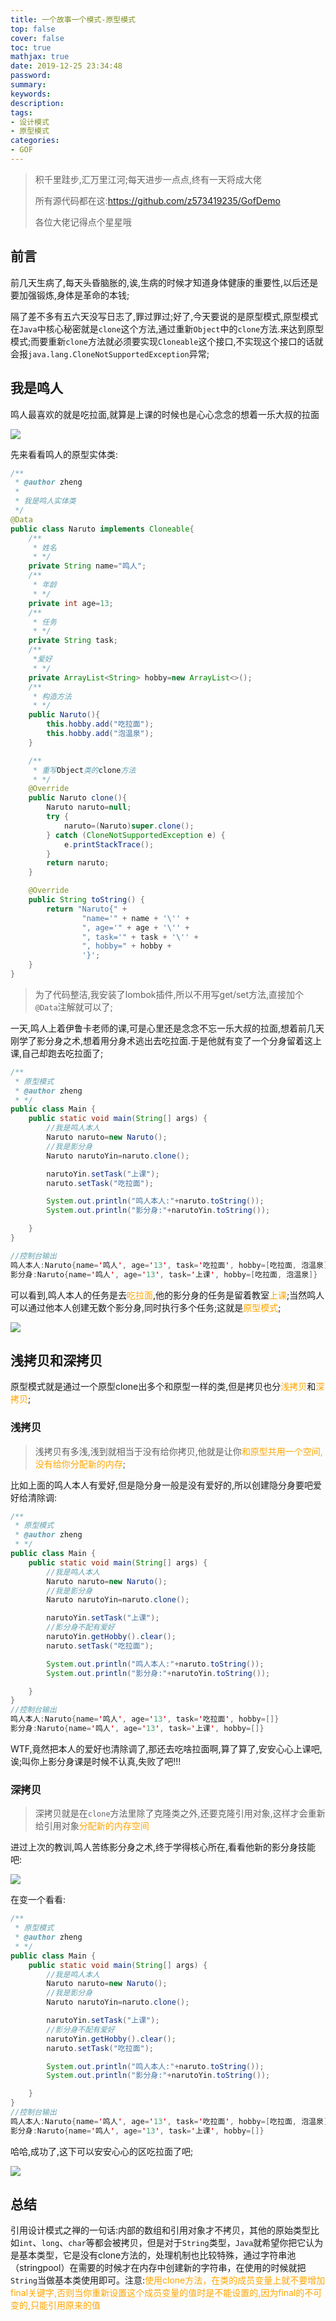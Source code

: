 ```yaml
---
title: 一个故事一个模式-原型模式
top: false
cover: false
toc: true
mathjax: true
date: 2019-12-25 23:34:48
password:
summary:
keywords:
description:
tags:
- 设计模式
- 原型模式
categories:
- GOF
---
```




> 积千里跬步,汇万里江河;每天进步一点点,终有一天将成大佬
>
> 所有源代码都在这:https://github.com/z573419235/GofDemo
>
> 各位大佬记得点个星星哦

## 前言

​        前几天生病了,每天头昏脑胀的,诶,生病的时候才知道身体健康的重要性,以后还是要加强锻炼,身体是革命的本钱;

​        隔了差不多有五六天没写日志了,罪过罪过;好了,今天要说的是原型模式,原型模式在`Java`中核心秘密就是`clone`这个方法,通过重新`Object`中的`clone`方法.来达到原型模式;而要重新`clone`方法就必须要实现`Cloneable`这个接口,不实现这个接口的话就会报`java.lang.CloneNotSupportedException`异常;





## 我是鸣人

​        鸣人最喜欢的就是吃拉面,就算是上课的时候也是心心念念的想着一乐大叔的拉面

![](http://cdn.mjava.top/20191225222050.gif)

先来看看鸣人的原型实体类:

```java
/**
 * @author zheng
 *
 * 我是鸣人实体类
 */
@Data
public class Naruto implements Cloneable{
    /**
     * 姓名
     * */
    private String name="鸣人";
    /**
     * 年龄
     * */
    private int age=13;
    /**
     * 任务
     * */
    private String task;
    /**
     *爱好
     * */
    private ArrayList<String> hobby=new ArrayList<>();
    /**
     * 构造方法
     * */
    public Naruto(){
        this.hobby.add("吃拉面");
        this.hobby.add("泡温泉");
    }

    /**
     * 重写Object类的clone方法
     * */
    @Override
    public Naruto clone(){
        Naruto naruto=null;
        try {
            naruto=(Naruto)super.clone();
        } catch (CloneNotSupportedException e) {
            e.printStackTrace();
        }
        return naruto;
    }

    @Override
    public String toString() {
        return "Naruto{" +
                "name='" + name + '\'' +
                ", age='" + age + '\'' +
                ", task='" + task + '\'' +
                ", hobby=" + hobby +
                '}';
    }
}
```

> 为了代码整洁,我安装了lombok插件,所以不用写get/set方法,直接加个`@Data`注解就可以了;



一天,鸣人上着伊鲁卡老师的课,可是心里还是念念不忘一乐大叔的拉面,想着前几天刚学了影分身之术,想着用分身术逃出去吃拉面.于是他就有变了一个分身留着这上课,自己却跑去吃拉面了;

```java
/**
 * 原型模式
 * @author zheng
 * */
public class Main {
    public static void main(String[] args) {
        //我是鸣人本人
        Naruto naruto=new Naruto();
        //我是影分身
        Naruto narutoYin=naruto.clone();

        narutoYin.setTask("上课");
        naruto.setTask("吃拉面");

        System.out.println("鸣人本人:"+naruto.toString());
        System.out.println("影分身:"+narutoYin.toString());

    }
}

//控制台输出
鸣人本人:Naruto{name='鸣人', age='13', task='吃拉面', hobby=[吃拉面, 泡温泉]}
影分身:Naruto{name='鸣人', age='13', task='上课', hobby=[吃拉面, 泡温泉]}
```

可以看到,鸣人本人的任务是去<font color=orange>吃拉面</font>,他的影分身的任务是留着教室<font color=orange>上课</font>;当然鸣人可以通过他本人创建无数个影分身,同时执行多个任务;这就是<font color=orange>原型模式</font>;

![](http://cdn.mjava.top/20191225222314.gif)

## 浅拷贝和深拷贝

原型模式就是通过一个原型clone出多个和原型一样的类,但是拷贝也分<font color=orange>浅拷贝</font>和<font color=orange>深拷贝</font>;

### 浅拷贝

> 浅拷贝有多浅,浅到就相当于没有给你拷贝,他就是让你<font color=orange>和原型共用一个空间,没有给你分配新的内存</font>;

比如上面的鸣人本人有爱好,但是隐分身一般是没有爱好的,所以创建隐分身要吧爱好给清除调:

```java
/**
 * 原型模式
 * @author zheng
 * */
public class Main {
    public static void main(String[] args) {
        //我是鸣人本人
        Naruto naruto=new Naruto();
        //我是影分身
        Naruto narutoYin=naruto.clone();

        narutoYin.setTask("上课");
        //影分身不配有爱好
        narutoYin.getHobby().clear();
        naruto.setTask("吃拉面");

        System.out.println("鸣人本人:"+naruto.toString());
        System.out.println("影分身:"+narutoYin.toString());

    }
}
//控制台输出
鸣人本人:Naruto{name='鸣人', age='13', task='吃拉面', hobby=[]}
影分身:Naruto{name='鸣人', age='13', task='上课', hobby=[]}
```

WTF,竟然把本人的爱好也清除调了,那还去吃啥拉面啊,算了算了,安安心心上课吧,诶;叫你上影分身课是时候不认真,失败了吧!!!

### 深拷贝

> 深拷贝就是在`clone`方法里除了克隆类之外,还要克隆引用对象,这样才会重新给引用对象<font color=orange>分配新的内存空间</font>

进过上次的教训,鸣人苦练影分身之术,终于学得核心所在,看看他新的影分身技能吧:

![](http://cdn.mjava.top/20191225220944.png)

在变一个看看:

```java
/**
 * 原型模式
 * @author zheng
 * */
public class Main {
    public static void main(String[] args) {
        //我是鸣人本人
        Naruto naruto=new Naruto();
        //我是影分身
        Naruto narutoYin=naruto.clone();

        narutoYin.setTask("上课");
        //影分身不配有爱好
        narutoYin.getHobby().clear();
        naruto.setTask("吃拉面");

        System.out.println("鸣人本人:"+naruto.toString());
        System.out.println("影分身:"+narutoYin.toString());

    }
}
//控制台输出
鸣人本人:Naruto{name='鸣人', age='13', task='吃拉面', hobby=[吃拉面, 泡温泉]}
影分身:Naruto{name='鸣人', age='13', task='上课', hobby=[]}
```

哈哈,成功了,这下可以安安心心的区吃拉面了吧;

![](http://cdn.mjava.top/20191225222402.gif)

## 总结

​        引用设计模式之禅的一句话:内部的数组和引用对象才不拷贝，其他的原始类型比如`int`、`long`、`char`等都会被拷贝，但是对于`String`类型，`Java`就希望你把它认为是基本类型，它是没有clone方法的，处理机制也比较特殊，通过字符串池（stringpool）在需要的时候才在内存中创建新的字符串，在使用的时候就把`String`当做基本类使用即可。注意:<font color=orange>使用clone方法，在类的成员变量上就不要增加final关键字,否则当你重新设置这个成员变量的值时是不能设置的,因为final的不可变的,只能引用原来的值</font>